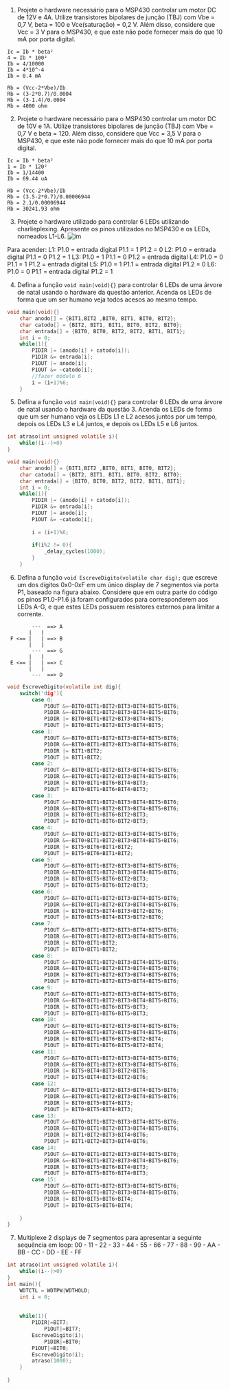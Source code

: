 1. Projete o hardware necessário para o MSP430 controlar um motor DC de 12V e 4A. Utilize transistores bipolares de junção (TBJ) com Vbe = 0,7 V, beta = 100 e Vce(saturação) = 0,2 V. Além disso, considere que Vcc = 3 V para o MSP430, e que este não pode fornecer mais do que 10 mA por porta digital.
```
Ic = Ib * beta²
4 = Ib * 100²
Ib = 4/10000
Ib = 4*10^-4
Ib = 0.4 mA

Rb = (Vcc-2*Vbe)/Ib
Rb = (3-2*0.7)/0.0004
Rb = (3-1.4)/0.0004
Rb = 4000 ohm

```


2. Projete o hardware necessário para o MSP430 controlar um motor DC de 10V e 1A. Utilize transistores bipolares de junção (TBJ) com Vbe = 0,7 V e beta = 120. Além disso, considere que Vcc = 3,5 V para o MSP430, e que este não pode fornecer mais do que 10 mA por porta digital.
```
Ic = Ib * beta²
1 = Ib * 120²
Ib = 1/14400
Ib = 69.44 uA

Rb = (Vcc-2*Vbe)/Ib
Rb = (3.5-2*0.7)/0.00006944
Rb = 2.1/0.00006944
Rb = 30241.93 ohm

```

3. Projete o hardware utilizado para controlar 6 LEDs utilizando charlieplexing. Apresente os pinos utilizados no MSP430 e os LEDs, nomeados L1-L6.
![im](https://user-images.githubusercontent.com/8433187/30514980-4a185302-9af6-11e7-86cc-74e748188dc9.png)

Para acender:
L1: P1.0 = entrada digital P1.1 = 1 P1.2 = 0 
L2: P1.0 = entrada digital P1.1 = 0 P1.2 = 1
L3: P1.0 = 1 P1.1 = 0 P1.2 = entrada digital
L4: P1.0 = 0 P1.1 = 1 P1.2 = entrada digital
L5: P1.0 = 1 P1.1 = entrada digital P1.2 = 0
L6: P1.0 = 0 P1.1 = entrada digital P1.2 = 1


4. Defina a função `void main(void){}` para controlar 6 LEDs de uma árvore de natal usando o hardware da questão anterior. Acenda os LEDs de forma que um ser humano veja todos acesos ao mesmo tempo.
```C
void main(void){}
	char anodo[] = {BIT1,BIT2 ,BIT0, BIT1, BIT0, BIT2};
	char catodo[] = {BIT2, BIT1, BIT1, BIT0, BIT2, BIT0};
	char entrada[] = {BIT0, BIT0, BIT2, BIT2, BIT1, BIT1};
	int i = 0;
	while(1){
		PIDIR |= (anodo[i] + catodo[i]);
		P1DIR &= entrada[i];
		P1OUT |= anodo[i];
		P1OUT &= ~catodo[i];
		//fazer módulo 6
		i = (i+1)%6;
	}
```

5. Defina a função `void main(void){}` para controlar 6 LEDs de uma árvore de natal usando o hardware da questão 3. Acenda os LEDs de forma que um ser humano veja os LEDs L1 e L2 acesos juntos por um tempo, depois os LEDs L3 e L4 juntos, e depois os LEDs L5 e L6 juntos.
```C
int atraso(int unsigned volatile i){
	while((i--)>0)
}

void main(void){}
	char anodo[] = {BIT1,BIT2 ,BIT0, BIT1, BIT0, BIT2};
	char catodo[] = {BIT2, BIT1, BIT1, BIT0, BIT2, BIT0};
	char entrada[] = {BIT0, BIT0, BIT2, BIT2, BIT1, BIT1};
	int i = 0;
	while(1){
		PIDIR |= (anodo[i] + catodo[i]);
		P1DIR &= entrada[i];
		P1OUT |= anodo[i];
		P1OUT &= ~catodo[i];
		
		i = (i+1)%6;
		
		if(i%2 != 0){
			_delay_cycles(1000);
		}
	}
```

6. Defina a função `void EscreveDigito(volatile char dig);` que escreve um dos dígitos 0x0-0xF em um único display de 7 segmentos via porta P1, baseado na figura abaixo. Considere que em outra parte do código os pinos P1.0-P1.6 já foram configurados para corresponderem aos LEDs A-G, e que estes LEDs possuem resistores externos para limitar a corrente.

```
        ---  ==> A
       |   |
 F <== |   | ==> B
       |   |
        ---  ==> G
       |   |
 E <== |   | ==> C
       |   |
        ---  ==> D
```


```C
void EscreveDigito(volatile int dig){
	switch('dig'){
		case 0:
			P1OUT &=~BIT0+BIT1+BIT2+BIT3+BIT4+BIT5+BIT6;
			P1DIR &=~BIT0+BIT1+BIT2+BIT3+BIT4+BIT5+BIT6;
			P1DIR |= BIT0+BIT1+BIT2+BIT3+BIT4+BIT5;
			P1OUT |= BIT0+BIT1+BIT2+BIT3+BIT4+BIT5;
		case 1:
			P1OUT &=~BIT0+BIT1+BIT2+BIT3+BIT4+BIT5+BIT6;
			P1DIR &=~BIT0+BIT1+BIT2+BIT3+BIT4+BIT5+BIT6;
			P1DIR |= BIT1+BIT2;
			P1OUT |= BIT1+BIT2;
		case 2:
			P1OUT &=~BIT0+BIT1+BIT2+BIT3+BIT4+BIT5+BIT6;
			P1DIR &=~BIT0+BIT1+BIT2+BIT3+BIT4+BIT5+BIT6;
			P1DIR |= BIT0+BIT1+BIT6+BIT4+BIT3;
			P1OUT |= BIT0+BIT1+BIT6+BIT4+BIT3;
		case 3:
			P1OUT &=~BIT0+BIT1+BIT2+BIT3+BIT4+BIT5+BIT6;
			P1DIR &=~BIT0+BIT1+BIT2+BIT3+BIT4+BIT5+BIT6;
			P1DIR |= BIT0+BIT1+BIT6+BIT2+BIT3;
			P1OUT |= BIT0+BIT1+BIT6+BIT2+BIT3;
		case 4:
			P1OUT &=~BIT0+BIT1+BIT2+BIT3+BIT4+BIT5+BIT6;
			P1DIR &=~BIT0+BIT1+BIT2+BIT3+BIT4+BIT5+BIT6;
			P1DIR |= BIT5+BIT6+BIT1+BIT2;
			P1OUT |= BIT5+BIT6+BIT1+BIT2;
		case 5:
			P1OUT &=~BIT0+BIT1+BIT2+BIT3+BIT4+BIT5+BIT6;
			P1DIR &=~BIT0+BIT1+BIT2+BIT3+BIT4+BIT5+BIT6;
			P1DIR |= BIT0+BIT5+BIT6+BIT2+BIT3;
			P1OUT |= BIT0+BIT5+BIT6+BIT2+BIT3;
		case 6:
			P1OUT &=~BIT0+BIT1+BIT2+BIT3+BIT4+BIT5+BIT6;
			P1DIR &=~BIT0+BIT1+BIT2+BIT3+BIT4+BIT5+BIT6;
			P1DIR |= BIT0+BIT5+BIT4+BIT3+BIT2+BIT6;
			P1OUT |= BIT0+BIT5+BIT4+BIT3+BIT2+BIT6;
		case 7:
			P1OUT &=~BIT0+BIT1+BIT2+BIT3+BIT4+BIT5+BIT6;
			P1DIR &=~BIT0+BIT1+BIT2+BIT3+BIT4+BIT5+BIT6;
			P1DIR |= BIT0+BIT1+BIT2;
			P1OUT |= BIT0+BIT1+BIT2;
		case 8:
			P1OUT &=~BIT0+BIT1+BIT2+BIT3+BIT4+BIT5+BIT6;
			P1DIR &=~BIT0+BIT1+BIT2+BIT3+BIT4+BIT5+BIT6;
			P1DIR |= BIT0+BIT1+BIT2+BIT3+BIT4+BIT5+BIT6;
			P1OUT |= BIT0+BIT1+BIT2+BIT3+BIT4+BIT5+BIT6;
		case 9:
			P1OUT &=~BIT0+BIT1+BIT2+BIT3+BIT4+BIT5+BIT6;
			P1DIR &=~BIT0+BIT1+BIT2+BIT3+BIT4+BIT5+BIT6;
			P1DIR |= BIT0+BIT1+BIT6+BIT5+BIT3;
			P1OUT |= BIT0+BIT1+BIT6+BIT5+BIT3;
		case 10:
			P1OUT &=~BIT0+BIT1+BIT2+BIT3+BIT4+BIT5+BIT6;
			P1DIR &=~BIT0+BIT1+BIT2+BIT3+BIT4+BIT5+BIT6;
			P1DIR |= BIT0+BIT1+BIT6+BIT5+BIT2+BIT4;
			P1OUT |= BIT0+BIT1+BIT6+BIT5+BIT2+BIT4;
		case 11:
			P1OUT &=~BIT0+BIT1+BIT2+BIT3+BIT4+BIT5+BIT6;
			P1DIR &=~BIT0+BIT1+BIT2+BIT3+BIT4+BIT5+BIT6;
			P1DIR |= BIT5+BIT4+BIT3+BIT2+BIT6;
			P1OUT |= BIT5+BIT4+BIT3+BIT2+BIT6;
		case 12:
			P1OUT &=~BIT0+BIT1+BIT2+BIT3+BIT4+BIT5+BIT6;
			P1DIR &=~BIT0+BIT1+BIT2+BIT3+BIT4+BIT5+BIT6;
			P1DIR |= BIT0+BIT5+BIT4+BIT3;
			P1OUT |= BIT0+BIT5+BIT4+BIT3;
		case 13:
			P1OUT &=~BIT0+BIT1+BIT2+BIT3+BIT4+BIT5+BIT6;
			P1DIR &=~BIT0+BIT1+BIT2+BIT3+BIT4+BIT5+BIT6;
			P1DIR |= BIT1+BIT2+BIT3+BIT4+BIT6;
			P1OUT |= BIT1+BIT2+BIT3+BIT4+BIT6;
		case 14:
			P1OUT &=~BIT0+BIT1+BIT2+BIT3+BIT4+BIT5+BIT6;
			P1DIR &=~BIT0+BIT1+BIT2+BIT3+BIT4+BIT5+BIT6;
			P1DIR |= BIT0+BIT5+BIT6+BIT4+BIT3;
			P1OUT |= BIT0+BIT5+BIT6+BIT4+BIT3;
		case 15:
			P1OUT &=~BIT0+BIT1+BIT2+BIT3+BIT4+BIT5+BIT6;
			P1DIR &=~BIT0+BIT1+BIT2+BIT3+BIT4+BIT5+BIT6;
			P1DIR |= BIT0+BIT5+BIT6+BIT4;
			P1OUT |= BIT0+BIT5+BIT6+BIT4;
		
	}
}
```
7. Multiplexe 2 displays de 7 segmentos para apresentar a seguinte sequência em loop:
	00 - 11 - 22 - 33 - 44 - 55 - 66 - 77 - 88 - 99 - AA - BB - CC - DD - EE - FF
```C
int atraso(int unsigned volatile i){
	while((i--)>0)
}
int main(){
	WDTCTL = WDTPW|WDTHOLD;
	int i = 0;
	
	
	while(1){
		P1DIR|=BIT7;
    		P1OUT|=BIT7;
		EscreveDigito(i);
    		P1DIR|=BIT0;
		P1OUT|=BIT0;
		EscreveDigito(i);
		atraso(1000);
	}
	
} 
```
